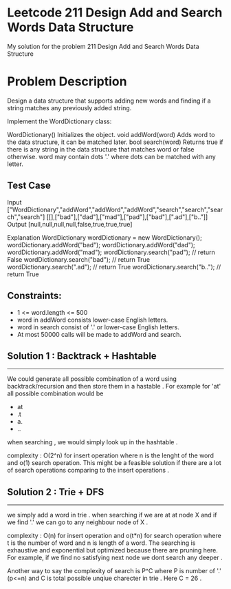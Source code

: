 # Leetcode 211 Design Add and Search Words Data Structure
My solution for the problem 211 Design Add and Search Words Data Structure

# Problem Description 
Design a data structure that supports adding new words and finding if a string matches any previously added string.

Implement the WordDictionary class:

WordDictionary() Initializes the object.
void addWord(word) Adds word to the data structure, it can be matched later.
bool search(word) Returns true if there is any string in the data structure that matches word or false otherwise. word may contain dots '.' where dots can be matched with any letter.
 
## Test Case

Input
["WordDictionary","addWord","addWord","addWord","search","search","search","search"]
[[],["bad"],["dad"],["mad"],["pad"],["bad"],[".ad"],["b.."]]
Output
[null,null,null,null,false,true,true,true]

Explanation
WordDictionary wordDictionary = new WordDictionary();
wordDictionary.addWord("bad");
wordDictionary.addWord("dad");
wordDictionary.addWord("mad");
wordDictionary.search("pad"); // return False
wordDictionary.search("bad"); // return True
wordDictionary.search(".ad"); // return True
wordDictionary.search("b.."); // return True

## Constraints:
- 1 <= word.length <= 500
- word in addWord consists lower-case English letters.
- word in search consist of  '.' or lower-case English letters.
- At most 50000 calls will be made to addWord and search.


## Solution 1 : Backtrack + Hashtable 
-------------------------------------

We could generate all possible combination of a word using backtrack/recursion and then store them in a hastable . 
For example for 'at' all possible combination would be 
- at
- .t
- a.
- ..

when searching , we would simply look up in the hashtable .

complexity : O(2^n) for insert operation where n is the lenght of the word and o(1) search operation. 
This might be a feasible solution if there are a lot of search operations comparing to the insert operations .


## Solution 2 : Trie + DFS 
------------------------------

we simply add a word in trie . when searching if we are at at node X and if we find '.' we can go to any neighbour node of X .

complexity : O(n) for insert operation and o(t*n) for search operation where t is the number of word and n is length of a word. The searching is exhaustive and exponential but optimized because there are pruning here. For example, if we find no satisfying next node we dont search any deeper .

Another way to say the complexity of search is P^C where P is number of '.' (p<=n) and C is total possible unqiue charecter in trie . Here C = 26 .  